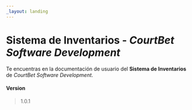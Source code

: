 ```yaml
---
_layout: landing
---
```


# Sistema de Inventarios - *CourtBet Software Development*

Te encuentras en la documentación de usuario del **Sistema de Inventarios** de *CourtBet Software Development*.

#### Version

> 1.0.1
